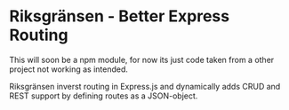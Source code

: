 Riksgränsen - Better Express Routing
===========

This will soon be a npm module, for now its just code taken from a other project not working as intended.

Riksgränsen inverst routing in  Express.js and dynamically adds CRUD and REST support by defining routes as a JSON-object.
